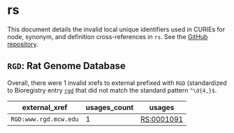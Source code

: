 # rs

This document details the invalid local unique identifiers used in CURIEs
for node, synonym, and definition cross-references in `rs`. See the [GitHub repository](https://github.com/rat-genome-database/RS-Rat-Strain-Ontology).


## `RGD`: Rat Genome Database

Overall, there were 1 invalid
xrefs to external prefixed with `RGD` (standardized to Bioregistry
entry [`rgd`]((https://bioregistry.io/rgd)) that
did not match the standard pattern `^\d{4,}$`.

| external_xref         |   usages_count | usages                                          |
|-----------------------|----------------|-------------------------------------------------|
| `RGD:www.rgd.mcw.edu` |              1 | [RS:0001091](https://bioregistry.io/RS:0001091) |

